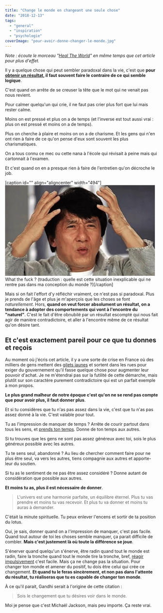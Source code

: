 ```yaml
---
title: "Change le monde en changeant une seule chose"
date: "2018-12-13"
tags:
  - "general"
  - "inspiration"
  - "psychologie"
coverImage: "pour-avoir-donne-changer-le-monde.jpg"
---
```


_Note : écoute le morceau "[Heal The World](https://youtu.be/BWf-eARnf6U?t=63)" en même temps que cet article pour plus d'effet._

Il y a quelque chose qui peut sembler paradoxal dans la vie, c'est que **pour [obtenir un résultat](https://tobal.fr/atteindre-ses-objectifs-comment-on-fait-pour-de-vrai/), il faut souvent faire le contraire de ce qui semble logique**.<!--more-->

C'est quand on arrête de se creuser la tête que le mot qui ne venait pas nous revient.

Pour calmer quelqu'un qui crie, il ne faut pas crier plus fort que lui mais rester calme.

Moins on est pressé et plus on a de temps (et l'inverse est tout aussi vrai : plus on est pressé et moins on a de temps).

Plus on cherche à plaire et moins on on a de charisme. Et les gens qui n'en ont rien à faire de ce qu'on pense d'eux sont souvent les plus charismatiques.

On a tous connu ce mec ou cette nana à l'école qui révisait à peine mais qui cartonnait à l'examen.

Et c'est quand on en a presque rien à faire de l'entretien qu'on décroche le job.

\[caption id="" align="aligncenter" width="494"\]![What the fuck?!](images/tenor.gif) What the fuck ? (traduction : quelle est cette situation inexplicable qui ne rentre pas dans ma conception du monde ?)\[/caption\]

Mais si on fait l'effort d'y réfléchir vraiment, ce n'est pas si paradoxal. Plus je prends de l'âge et plus je m'aperçois que les choses se font _naturellement_. Hors, **quand on veut forcer absolument un résultat, on a tendance à adopter des comportements qui vont à l'encontre du "naturel"**. C'est le fait d'être obnubilé par un résultat escompté qui nous fait agir de manière contradictoire, et aller à l'encontre même de ce résultat qu'on désire tant.

## Et c'est exactement pareil pour ce que tu donnes et reçois

Au moment où j'écris cet article, il y a une sorte de crise en France où des milliers de gens mettent des [gilets jaunes](https://tobal.fr/range-ton-gilet-jaune/) et sortent dans les rues pour exiger du gouvernement qu'il fasse quelque chose pour augmenter leur pouvoir d'achat. Je ne m'étendrai pas sur la futilité de cette démarche, mais plutôt sur son caractère purement contradictoire qui est un parfait exemple à mon propos.

**Le plus grand malheur de notre époque c'est qu'on ne se rend pas compte que pour avoir plus, il faut donner plus**.

Et si tu considères que tu n'as pas assez dans la vie, c'est que tu n'as pas assez donné à la vie. C'est valable pour tout.

Tu as l'impression de manquer de temps ? Arrête de courir partout dans tous les sens, et [prends ton temps](https://tobal.fr/le-paradoxe-du-temps-comment-avoir-plus-de-temps-dans-la-journee/). Donne de ton temps aux autres.

Si tu trouves que les gens ne sont pas assez généreux avec toi, sois le plus généreux possible avec les autres.

Tu te sens seul, abandonné ? Au lieu de chercher comment faire pour ne plus être seul, va vers les autres, tiens compagnie aux autres et apporte-leur du soutien.

Si tu as le sentiment de ne pas être assez considéré ? Donne autant de considération que possible aux autres.

**Et moins tu as, plus il est nécessaire de donner**.

> L'univers est une harmonie parfaite, un équilibre éternel. Plus tu vas prendre et moins tu vas recevoir. Et plus tu va donner et moins tu auras à demander.

C'était la minute spirituelle. Tu peux enlever l'encens et sortir de ta position du lotus.

Oui, je sais, donner quand on a l'impression de manquer, c'est pas facile. Quand tout autour de toi les choses semble manquer, ça parait difficile de combler. **Mais c'est justement là où toute la différence se joue**.

S'énerver quand quelqu'un s'énerve, être radin quand tout le monde est radin, faire la tronche quand tout le monde tire la tronche, bref, [réagir impulsivement](https://tobal.fr/on-ne-peut-pas-controler-ses-emotions-mais-ses-impulsions-si/) c'est facile. Mais ça ne change pas la situation. Pour changer ton monde et amener du positif, tu dois être celui qui crée ce changement. **Et quand tu le feras sincèrement, et non pas dans l'attente du résultat, tu réaliseras que tu es capable de changer ton monde**.

À ce qu'il parait, Gandhi serait à l'origine de cette citation :

> Sois le changement que tu désires voir dans le monde.

Moi je pense que c'est Michaël Jackson, mais peu importe. Ça reste vrai.
